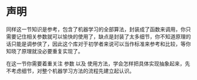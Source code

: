 # 声明
同样这一节知识是参考，包含了机器学习的全部算法，封装成了函数来调用，你只需要记住相关参数就可以愉快的使用了，缺点是封装了太多细节，你不知道原理的话只能是调参侠了，因此这个库对于初学者来说可以当作标准来参考和比较，等你知晓了原理就没必要重复实现了。

在这一节你需要着重关注 参数 以及 使用方法，学会怎样把具体实现抽象起来，先不考虑细节，对整个机器学习方法的流程先建立起认识。